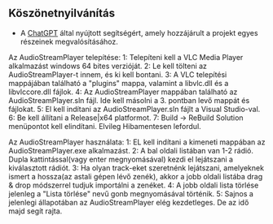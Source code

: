 ## Köszönetnyilvánítás
- A [ChatGPT](https://openai.com/chatgpt) által nyújtott segítségért, amely hozzájárult a projekt egyes részeinek megvalósításához.

Az AudioStreamPlayer telepítése:
1: Telepíteni kell a VLC Media Player alkalmazást windows 64 bites verzióját.
2: Le kell tölteni az AudioStreamPlayer-t innem, és ki kell bontani.
3: A VLC telepítési mappájában található a "plugins" mappa, valamint a libvlc.dll és a libvlccore.dll fájlok.
4: Az AudioStreamPlayer mappában található az AudioStreamPlayer.sln fájl. Ide kell másolni a 3. pontban levő mappát és fájlokat.
5: El kell indítani az AudioStreamPlayer.sln fájlt a Visual Studio-val.
6: Be kell állítani a Release|x64 platformot.
7: Build -> ReBuild Solution menüpontot kell elindítani. Elvileg Hibamentesen lefordul.

Az AudioStreamPlayer használata:
1: EL kell indítani a kimeneti mappában az AudioStreamPlayer.exe alkalmazást.
2: A bal oldali listában van 1-2 rádió. Dupla kattintással(vagy enter megnyomásával) kezdi el lejátszani a kiválasztott rádiót.
3: Ha olyan track-eket szeretnénk lejátszani, amelyeknek ismert a hossza(az astali gépen lévő zenék), akkor a jobb oldali listába drag & drop módszerrel tudjuk importálni a zenéket.
4: A jobb oldali lista törlése jelenleg a "Lista törlése" nevű gonb megnyomásával történik.
5: Sajnos a jelenlegi állapotában az AudioStreamPlayer elég kezdetleges. De az idő majd segít rajta.

